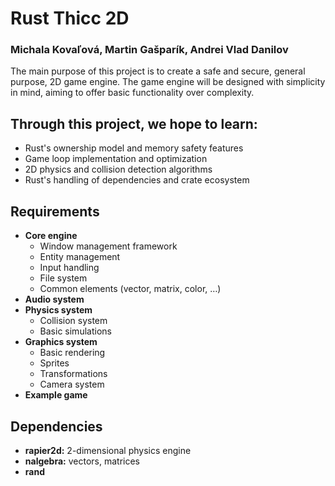 # **Rust Thicc 2D**

### Michala Kovaľová, Martin Gašparík, Andrei Vlad Danilov

The main purpose of this project is to create a safe and secure, general purpose, 2D game engine. The game engine will be designed with simplicity   
in mind, aiming to offer basic functionality over complexity. 

## **Through this project, we hope to learn:**

* Rust's ownership model and memory safety features  
* Game loop implementation and optimization  
* 2D physics and collision detection algorithms  
* Rust's handling of dependencies and crate ecosystem

## **Requirements**

* **Core engine**  
  * Window management framework  
  * Entity management  
  * Input handling  
  * File system  
  * Common elements (vector, matrix, color, …)  
* **Audio system**  
* **Physics system**  
  * Collision system  
  * Basic simulations  
* **Graphics system**  
  * Basic rendering  
  * Sprites  
  * Transformations  
  * Camera system  
* **Example game**

## **Dependencies**

* **rapier2d:** 2-dimensional physics engine  
* **nalgebra:** vectors, matrices  
* **rand**
